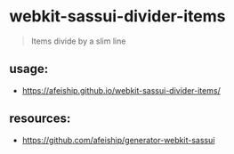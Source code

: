 # webkit-sassui-divider-items
> Items divide by a slim line

## usage:
+ https://afeiship.github.io/webkit-sassui-divider-items/

## resources:
+ https://github.com/afeiship/generator-webkit-sassui

